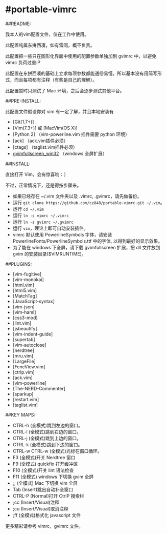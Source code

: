 #portable-vimrc
=========

##README:

我本人的vim配置文件，仅在工作中使用。

此配置纯属东拼西凑，如有雷同，概不负责。

此配置把一些只在图形化界面中使用的配置参数单独加到 gvimrc 中，以避免 vimrc 负荷过重:P

此配置在东拼西凑的基础上立求每项参数都能通俗易懂，所以基本没有用简写形式，而且每项都有注释（有些是自己的理解）。

此配置暂时只测试了 Mac 环境，之后会逐步测试其他平台。

##PRE-INSTALL:

此配置文件假设你对 vim 有一定了解，并且本地安装有

- [Git(1.7+)]
- [Vim(7.3+)] 或 [MacVim(OS X)]
- [Python 2] （vim-powerline.vim 插件需要 python 环境）
- [ack] （ack.vim插件必须）
- [ctags] （taglist.vim插件必须）
- [gvimfullscreen_win32](https://github.com/derekmcloughlin/gvimfullscreen_win32) （windows 全屏扩展）

##INSTALL:

直接打开 Vim，会有惊喜哟：）

不过，正常情况下，还是得按步骤来。

- 如果已经存在 ~/.vim 文件夹以及 .vimrc, .gvimrc，请先做备份。
- 运行 `git clone https://github.com/cz848/portable-vimrc.git ~/.vim`。
- 运行 `cd ~/.vim`
- 运行 `ln -s vimrc ~/.vimrc`
- 运行 `ln -s gvimrc ~/.gvimrc`
- 运行 `vim`，理论上即可自动安装插件。
- vimrc 默认使用 PowerlineSymbols 字体，请安装 PowerlineFonts/PowerlineSymbols.ttf 中的字体, 以得到最好的显示效果。
- 为了能在 windows 下全屏，请下载 gvimfullscreen 扩展，把 dll 文件放到 gvim 的安装目录($VIMRUNTIME)。

##PLUGINS:

- [vim-fugitive]
- [vim-monokai]
- [html.vim]
- [html5.vim]
- [MatchTag]
- [JavaScript-syntax]
- [vim-json]
- [vim-haml]
- [css3-mod]
- [lint.vim]
- [jsbeautify]
- [vim-indent-guide]
- [supertab]
- [vim-autoclose]
- [nerdtree]
- [mru.vim]
- [LargeFile]
- [FencView.vim]
- [ctrlp.vim]
- [ack.vim]
- [vim-powerline]
- [The-NERD-Commenter]
- [sparkup]
- [restart.vim]
- [taglist.vim]

##KEY MAPS:

- CTRL-h (全模式)跳到左边的窗口。
- CTRL-l (全模式)跳到右边的窗口。
- CTRL-j (全模式)跳到上边的窗口。
- CTRL-k (全模式)跳到下边的窗口。
- CTRL-w CTRL-w (全模式)光标在窗口循环。
- F3 (全模式)开关 Nerdtree 窗口
- F9 (全模式) quickfix 打开缓冲区
- F10 (全模式)开关 lint 语法检查
- F11 (全模式) windows 下切换 gvim 全屏
- ;; (全模式) Mac 下切换 vim 全屏
- Tab (Insert)跳出自动补全窗口
- CTRL-P (Normal)打开 CtrlP 搜索栏
- ;cc (Insert/Visual)注释
- ;cu (Insert/Visual)取消注释
- ;ff (全模式)格式化 javascript 文件

更多精彩请参考 vimrc，gvimrc 文件。
